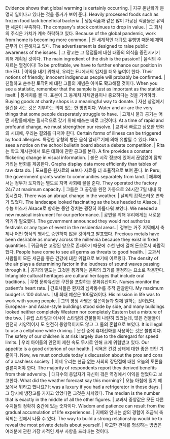 Evidence shows that global warming is certainly occurring.	| 지구 온난화가 분명히 일어나고 있다는 것을 증거가 보여 준다.
Heavily processed foods such as frozen food lack beneficial bacteria.	| 냉동식품과 같은 많이 가공된 식품들은 유익한 세균이 부족하다.
The company's stock continues to drop in value.	| 그 회사의 주식은 가치가 계속 하락하고 있다.
Because of the global pandemic, work from home is becoming more common.	| 전 세계적인 대규모 유행병 때문에 재택 근무가 더 흔해지고 있다.
The advertisement is designed to raise public awareness of the issues.	| 그 광고는 그 쟁점들에 대한 대중의 의식을 증진시키기 위해 계획된 것이다.
The main ingredient of the dish is the passion!	| 음식의 주재료는 열정이다!
To be profitable, we have to further enhance our position in the EU.	| 이익을 내기 위해서, 우리는 EU에서의 입지를 더욱 높여야 한다.
Their notions of friendly, innocent indigenous people will probably be confirmed.	| 친절하고 순수한 토작민에 대한 그들의 개념은 아마도 확고해질 것이다.
When you see a statistic, remember that the sample is just as important as the statistic itself.	| 통계치를 볼 때, 표본이 그 동계치 자체만큼이나 중요하다는 것을 기억하라.
Buying goods at charity shops is a meaningful way to donate.	| 자선 상점에서 물건을 사는 것은 기부하는 의미 있는 한 방법이다.
Water and air are the very things that some people desperately struggle to have.	| 고개시 불과 공기는 어떤 사람들에게는 필사적으로 갖기 위해 애쓰는 바로 그것이다.
At a time of rapid and profound change, we must strengthen our resolve.	| 교과서 빠르고 심오한 변화의 시대에, 우리는 결의를 다저야 한다.
Certain forms of illness can be triggered by food allergies. 특정한 유형의 병은 음식 알레르기에 의해 유발될 수 있다.
Rita sees a notice on the school bulletin board about a debate competition.	| Rita는 학교 게시판에서 토론 대회에 관한 공고를 본다.
A fire provides a constant flickering change in visual information.	| 불은 시각 정보에 있어서 끊임없이 깜박거리는 변화를 제공한다.
Graphs display data more efficiently than tables of raw data do.	| 도표들은 원자료의 표보다 자료를 더 효율적으로 보여 준다.
In Peru, the government grants water to communities separately from land.	| 페루에서는 정부가 토지와는 별도로 지역 사회에 물을 준다.
They operated the factory 24/7 at maximum capacity.	| 그들은 그 공장을 완전 가동으로 24시간 7일 내내 작동시켰다.
There was an abrupt change in the weather.	| 날씨의 갑작스러운 변화가 있었다.
The landscape looked fascinating as the bus headed to Alsace.	| 수능 버스가 Alsace로 향하는 동안 경치는 굉장히 아름다워 보였다.
 We needed a new musical instrument for our performance.	| 공연을 위해 우리에게는 새로운 악기가 필요했다.
The government announced they would not authorize festivals or any type of event in the residential areas. 	| 정부는 거주 지역에서 축제나 어떤 형식의 행사도 승인하지 않을 것이라고 발표했다.
Precious metals have been desirable as money across the millennia because they exist in fixed quantities.	| 귀금속은 고정된 양으로 존재하기 때문에 수천 년에 걸쳐 돈으로서 바람직했다.
People have come to see all germs as threats to good health.	| 교과서 사람들이 모든 세균을 좋은 건강에 대한 위협으로 보기에 이르렀다.
The density of the air plays a determining factor in the loudness of sound waves passing through it.	| 공기의 밀도는 그것을 통과하는 음파의 크기를 결정하는 요소로 작용한다.
Intangible cultural heritages are cultural heritages that include oral traditions.	| 무형 문화유산은 구전을 포함하는 문화유산이다.
Nurses monitor the patient's heart rate.	| 간호사들은 환자의 심박동수를 추적 관찰한다. 
My maximum budget is 100 dollars. 	| 내 최대 예산은 100달러이다.
 His mission in life was to work with young people.	| 그의 평생 사명은 젊은이들과 함께 일하는 것이었다.
 European- and Asian-style buildings stood side by side, and many buildings looked neither completely Western nor completely Eastern but a mixture of the two.	| 유럽 스타일과 아시아 스타일의 건물들이 나란히 있었는데, 많은 건물들이 완전히 서양적이지 도 완전히 동양적이지도 않고 그 둘의 혼합으로 보였다. 
 It is illegal to use a cellphone while driving.	| 운전 중에 휴대전화를 사용하는 것은 불법이다.
 The safety of our children is at risk largely due to the disregard for speed limits.	| 우리 아이들의 안전이 제한 속도 무시로 인해 크게 위협받고 있다.
 Our appetite is a good criterion of our health.	| 식욕은 건강 상태에 대한 좋은 판단 기준이다.
 Now, we must conclude today's discussion about the pros and cons of a cashless society.	| 이제 우리는 현금 없는 사회의 장단점에 대한 오늘의 토론을 결론지어야 한다.
 The majority of respondents report they derived benefits from their adversity.	| 대다수의 응답자가 자신이 겪은 역경에서 이익을 얻었다고 보고한다.
 What did the weather forecast say this morning?	| 오늘 아침에 일기 예보에서 뭐라고 했나요?
 It was a luxury if you had a refrigerator in those days.	| 그 당시에 냉장고를 가지고 있었다면 그것은 사치였다.
 The median is the number that is exactly in the middle of all the other figures.	| 교과서 중앙값은 모든 다른 수치들의 정확히 중간에 있는 숫자이다.
 Wisdom and patience can result from the gradual accumulation of life experiences.	| 지혜와 인내는 삶의 경험이 조금씩 축적되는 것에서 나올 수 있다.
 The way to build a strong relationship would be to reveal the most private details about yourself.	| 확고한 관계를 형성하는 방법은 여러분에 관한 가장 사적인 세부 사항을 드러내는 것이다.